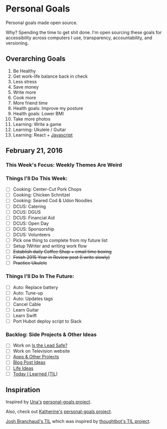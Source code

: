 
# Personal Goals

Personal goals made open source.

Why? Spending the time to get shit done. I'm open sourcing these goals for accessibility across computers I use, transparency, accountability, and versioning.

## Overarching Goals

1. Be Healthy
1. Get work-life balance back in check
1. Less stress
1. Save money
1. Write more
1. Cook more
1. More friend time
1. Health goals: Improve my posture
1. Health goals: Lower BMI
1. Take more photos
1. Learning: Write a game
1. Learning: Ukulele / Guitar
1. Learning: React + [Javascript](https://github.com/getify/You-Dont-Know-JS)

## February 21, 2016

### This Week's Focus: Weekly Themes Are Weird

### Things I'll Do This Week:

- [ ] Cooking: Center-Cut Pork Chops
- [ ] Cooking: Chicken Schnitzel
- [ ] Cooking: Seared Cod & Udon Noodles
- [ ] DCUS: Catering
- [ ] DCUS: DGUS
- [ ] DCUS: Financial Aid
- [ ] DCUS: Open Day
- [ ] DCUS: Sponsorship
- [ ] DCUS: Volunteers
- [ ] Pick one thing to complete from my future list
- [ ] Setup 1Writer and writing work flow
- [ ] ~~Establish daily Coffee Shop + email time boxing~~
- [ ] ~~Finish 2015 Year in Review post (I write slowly)~~
- [ ] ~~Practice Ukulele~~

### Things I'll Do In The Future:

- [ ] Auto: Replace battery
- [ ] Auto: Tune-up
- [ ] Auto: Updates tags
- [ ] Cancel Cable
- [ ] Learn Guitar
- [ ] Learn Swift
- [ ] Port Hubot deploy script to Slack

### Backlog: Side Projects & Other Ideas

- [ ] Work on [Is the Lead Safe?](http://www.istheleadsafe.com/)
- [ ] Work on Television website
- [ ] [Apps & Other Projects](ideas/app-ideas.md)
- [ ] [Blog Post Ideas](ideas/blog-ideas.md)
- [ ] [Life Ideas](ideas/life-ideas.md)
- [ ] [Today I Learned (TIL)](til/README.md)

## Inspiration

Inspired by [Una's](https://github.com/una) [personal-goals project](https://github.com/una/personal-goals).

Also, check out [Katherine's](https://github.com/KatherineMichel) [personal-goals project](https://github.com/KatherineMichel/personal-goals).

[Josh Branchaud's TIL](https://github.com/jbranchaud/til) which was inspired by [thoughtbot's TIL project](https://github.com/thoughtbot/til).
